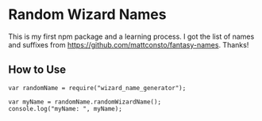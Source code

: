 # Random Wizard Names

This is my first npm package and a learning process. I got the list of names and suffixes from https://github.com/mattconsto/fantasy-names. Thanks!

## How to Use
```
var randomName = require("wizard_name_generator");

var myName = randomName.randomWizardName();
console.log("myName: ", myName);
```
